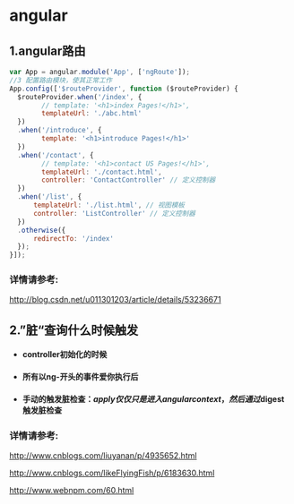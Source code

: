 # angular

## 1.angular路由

```jsx
var App = angular.module('App', ['ngRoute']);    
//3 配置路由模块，使其正常工作  
App.config(['$routeProvider', function ($routeProvider) {  	
  $routeProvider.when('/index', {  
    	// template: '<h1>index Pages!</h1>',  
   	 	templateUrl: './abc.html'  
  })  
  .when('/introduce', {  
 	 	template: '<h1>introduce Pages!</h1>'  
  })  
  .when('/contact', {  
    	// template: '<h1>contact US Pages!</h1>',  
    	templateUrl: './contact.html',  
        controller: 'ContactController' // 定义控制器  
  })  
  .when('/list', {  
      templateUrl: './list.html', // 视图模板  
      controller: 'ListController' // 定义控制器  
  })  
  .otherwise({  
      redirectTo: '/index'  
  });  
}]);  
```

### 详情请参考:

http://blog.csdn.net/u011301203/article/details/53236671

## 2.”脏“查询什么时候触发

- #### controller初始化的时候

- #### 所有以ng-开头的事件爱你执行后

- #### 手动的触发脏检查：$apply仅仅只是进入angular context，然后通过$digest触发脏检查

### 详情请参考:

http://www.cnblogs.com/liuyanan/p/4935652.html

http://www.cnblogs.com/likeFlyingFish/p/6183630.html

http://www.webnpm.com/60.html